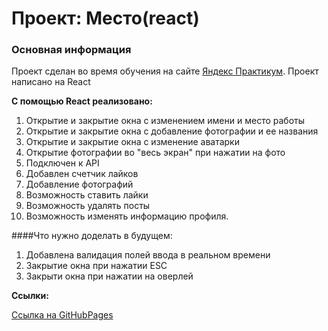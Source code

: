 # Проект: Место(react)

### Основная информация
Проект сделан во время обучения на сайте [Яндекс Практикум](https://practicum.yandex.ru/).
Проект написано на React

**С помощью React реализовано:**
1. Открытие и закрытие окна с изменением имени и место работы
2. Открытие и закрытие окна с добавление фотографии и ее названия
3. Открытие и закрытие окна с изменение аватарки 
4. Открытие фотографии во "весь экран" при нажатии на фото
5. Подключен к API 
6. Добавлен счетчик лайков
7. Добавление фотографий 
8. Возможность ставить лайки 
9. Возможность удалять посты 
10. Возможность изменять информацию профиля.

####Что нужно доделать в будущем:
1. Добавлена валидация полей ввода в реальном времени 
2. Закрытие окна при нажатии ESC 
3. Закрыти окна при нажатии на оверлей

**Ссылки:**

[Ссылка на GitHubPages](https://valvdov.github.io/mesto-react/)